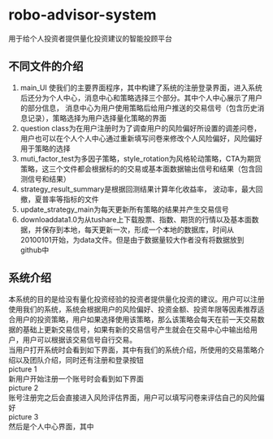 # robo-advisor-system
用于给个人投资者提供量化投资建议的智能投顾平台
## 不同文件的介绍
1. main_UI 使我们的主要界面程序，其中构建了系统的注册登录界面，进入系统后还分为个人中心，消息中心和策略选择三个部分。其中个人中心展示了用户的部分信息，
消息中心为用户使用策略后给用户推送的交易信号（包含历史消息记录），策略选择为用户选择量化策略的界面 </br>
2. question class为在用户注册时为了调查用户的风险偏好所设置的调差问卷，用户也可以在个人个人中心通过重新填写问卷来修改个人风险偏好，风险偏好用于策略的选择 </br>
3. muti_factor_test为多因子策略，style_rotation为风格轮动策略，CTA为期货策略，这三个文件都会根据标的的交易或基本面数据输出信号和结果（包含回测信号和结果）</br>
4. strategy_result_summary是根据回测结果计算年化收益率， 波动率，最大回撤，夏普率等指标的文件</br>
5. update_strategy_main为每天更新所有策略的结果并产生交易信号
6. downloaddata1.0为从tushare上下载股票、指数、期货的行情以及基本面数据，并保存到本地，每天更新一次，形成一个本地的数据库，时间从20100101开始，为data文件。但是由于数据量较大作者没有将数据放到github中</br>

## 系统介绍
本系统的目的是给没有量化投资经验的投资者提供量化投资的建议。用户可以注册使用我们的系统，系统会根据用户的风险偏好、投资金额、投资年限等因素推荐适合用户的投资策略，用户如果选择使用该策略，那么该策略会每天在前一天交易数据的基础上更新交易信号，如果有新的交易信号产生就会在交易中心中输出给用户，用户可以根据该交易信号自行交易。 </br>
当用户打开系统时会看到如下界面，其中有我们的系统介绍，所使用的交易策略介绍以及团队介绍，同时还有注册和登录按钮</br>
picture 1 </br>
新用户开始注册一个账号时会看到如下界面</br>
picture 2 </br>
账号注册完之后会直接进入风险评估界面，用户可以填写问卷来评估自己的风险偏好</br>
picture 3 </br>
然后是个人中心界面，其中



